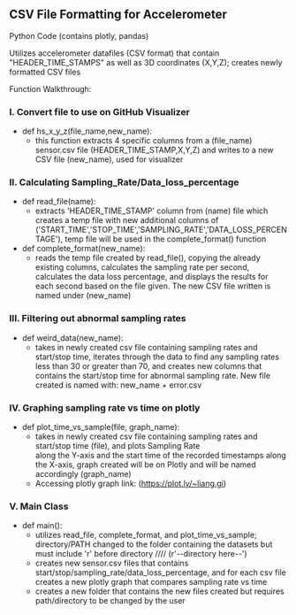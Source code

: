 ## CSV File Formatting for Accelerometer
Python Code (contains plotly, pandas)

Utilizes accelerometer datafiles (CSV format) that contain "HEADER_TIME_STAMPS" as well as 3D coordinates (X,Y,Z); creates newly formatted CSV files

Function Walkthrough:
  
  ### I. Convert file to use on GitHub Visualizer
  - def hs_x_y_z(file_name,new_name):
    - this function extracts 4 specific columns from a (file_name) sensor.csv file 
  (HEADER_TIME_STAMP,X,Y,Z) and writes to a new CSV file (new_name), used for visualizer
  
  ### II. Calculating Sampling_Rate/Data_loss_percentage 
  - def read_file(name):
    - extracts 'HEADER_TIME_STAMP' column from (name) file which creates a temp file with new additional
  columns of ('START_TIME','STOP_TIME','SAMPLING_RATE','DATA_LOSS_PERCENTAGE'), temp file will be used 
  in the complete_format() function 
  - def complete_format(new_name):
    - reads the temp file created by read_file(), copying the already existing columns, calculates the 
  sampling rate per second, calculates the data loss percentage, and displays the results for each
  second based on the file given. The new CSV file written is named under (new_name)
  
  ### III. Filtering out abnormal sampling rates
  - def weird_data(new_name):
    - takes in newly created csv file containing sampling rates and start/stop time, iterates through 
  the data to find any sampling rates less than 30 or greater than 70, and creates new columns that
  contains the start/stop time for abnormal sampling rate. New file created is named with:
  new_name + error.csv
    
  ### IV. Graphing sampling rate vs time on plotly
  - def plot_time_vs_sample(file, graph_name):
    - takes in newly created csv file containing sampling rates and start/stop time (file), and plots Sampling Rate  
    along the Y-axis and the start time of the recorded timestamps along the X-axis, graph created will be on Plotly
    and will be named accordingly (graph_name)
    - Accessing plotly graph link: (https://plot.ly/~liang.gi)
  ### V. Main Class
  - def main():
    - utilizes read_file, complete_format, and plot_time_vs_sample; directory/PATH changed to the folder containing
    the datasets but must include 'r' before directory //// (r'--directory here--')
    - creates new sensor.csv files that contains start/stop/sampling_rate/data_loss_percentage, and for each csv file
    creates a new plotly graph that compares sampling rate vs time
    - creates a new folder that contains the new files created but requires path/directory to be changed by the user
    
    
 
  
  
